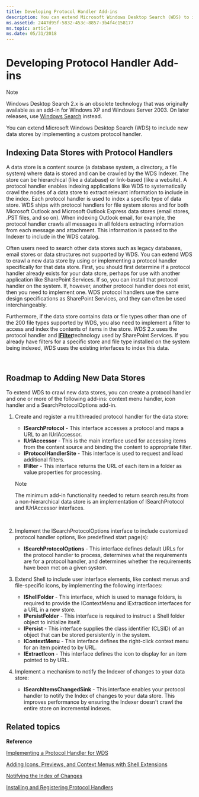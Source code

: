 ```yaml
---
title: Developing Protocol Handler Add-ins
description: You can extend Microsoft Windows Desktop Search (WDS) to include new data stores by implementing a custom protocol handler.
ms.assetid: 2447d95f-5832-453c-8857-3b4f4c158177
ms.topic: article
ms.date: 05/31/2018
---
```


# Developing Protocol Handler Add-ins

> [!NOTE]
> Windows Desktop Search 2.x is an obsolete technology that was originally available as an add-in for Windows XP and Windows Server 2003. On later releases, use [Windows Search](../search/-search-3x-wds-overview.md) instead.

You can extend Microsoft Windows Desktop Search (WDS) to include new data stores by implementing a custom protocol handler.

## Indexing Data Stores with Protocol Handlers

A data store is a content source (a database system, a directory, a file system) where data is stored and can be crawled by the WDS Indexer. The store can be hierarchical (like a database) or link-based (like a website). A protocol handler enables indexing applications like WDS to systematically crawl the nodes of a data store to extract relevant information to include in the index. Each protocol handler is used to index a specific type of data store. WDS ships with protocol handlers for file system stores and for both Microsoft Outlook and Microsoft Outlook Express data stores (email stores, .PST files, and so on). When indexing Outlook email, for example, the protocol handler crawls all messages in all folders extracting information from each message and attachment. This information is passed to the Indexer to include in the WDS catalog.

Often users need to search other data stores such as legacy databases, email stores or data structures not supported by WDS. You can extend WDS to crawl a new data store by using or implementing a protocol handler specifically for that data store. First, you should first determine if a protocol handler already exists for your data store, perhaps for use with another application like SharePoint Services. If so, you can install that protocol handler on the system. If, however, another protocol handler does not exist, then you need to implement one. WDS protocol handlers use the same design specifications as SharePoint Services, and they can often be used interchangeably.

Furthermore, if the data store contains data or file types other than one of the 200 file types supported by WDS, you also need to implement a filter to access and index the contents of items in the store. WDS 2.x uses the protocol handler and [**IFilter**](/windows/desktop/api/filter/nn-filter-ifilter)technology used by SharePoint Services. If you already have filters for a specific store and file type installed on the system being indexed, WDS uses the existing interfaces to index this data.

 

## Roadmap to Adding New Data Stores

To extend WDS to crawl new data stores, you can create a protocol handler and one or more of the following add-ins: context menu handler, icon handler and a SearchProtocolOptions add-in.

1.  Create and register a multithreaded protocol handler for the data store:
    -   **ISearchProtocol** - This interface accesses a protocol and maps a URL to an IUrlAccessor.
    -   **IUrlAccessor** - This is the main interface used for accessing items from the content source and binding the content to appropriate filter.
    -   **IProtocolHandlerSite** - This interface is used to request and load additional filters.
    -   **IFilter** - This interface returns the URL of each item in a folder as value properties for processing.

    > [!Note]
    >
    > The minimum add-in functionality needed to return search results from a non-hierarchical data store is an implementation of ISearchProtocol and IUrlAccessor interfaces.

     

2.  Implement the ISearchProtocolOptions interface to include customized protocol handler options, like predefined start page(s):
    -   **ISearchProtocolOptions** - This interface defines default URLs for the protocol handler to process, determines what the requirements are for a protocol handler, and determines whether the requirements have been met on a given system.
3.  Extend Shell to include user interface elements, like context menus and file-specific icons, by implementing the following interfaces:
    -   **IShellFolder** - This interface, which is used to manage folders, is required to provide the IContextMenu and IExtractIcon interfaces for a URL in a new store.
    -   **IPersistFolder** - This interface is required to instruct a Shell folder object to initialize itself.
    -   **IPersist** - This interface supplies the class identifier (CLSID) of an object that can be stored persistently in the system.
    -   **IContextMenu** - This interface defines the right-click context menu for an item pointed to by URL.
    -   **IExtractIcon** - This interface defines the icon to display for an item pointed to by URL.
4.  Implement a mechanism to notify the Indexer of changes to your data store:
    -   **ISearchItemsChangedSink** - This interface enables your protocol handler to notify the Index of changes to your data store. This improves performance by ensuring the Indexer doesn't crawl the entire store on incremental indexes.

## Related topics

<dl> <dt>

**Reference**
</dt> <dt>

[Implementing a Protocol Handler for WDS](-search-2x-wds-phimplementing.md)
</dt> <dt>

[Adding Icons, Previews, and Context Menus with Shell Extensions](-search-2x-wds-ph-ui-extensions.md)
</dt> <dt>

[Notifying the Index of Changes](-search-2x-wds-notifyingofchanges.md)
</dt> <dt>

[Installing and Registering Protocol Handlers](-search-2x-wds-ph-install-registration.md)
</dt> </dl>

 

 